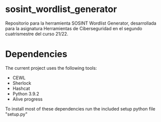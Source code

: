 # sosint_wordlist_generator
Repositorio para la herramienta SOSINT Wordlist Generator, desarrollada para la asignatura Herramientas de Ciberseguridad en el segundo cuatrismestre del curso 21/22.

# Dependencies
The current project uses the following tools:
- CEWL
- Sherlock
- Hashcat
- Python 3.9.2
- Alive progress

To install most of these dependencies run the included setup python file "setup.py"
